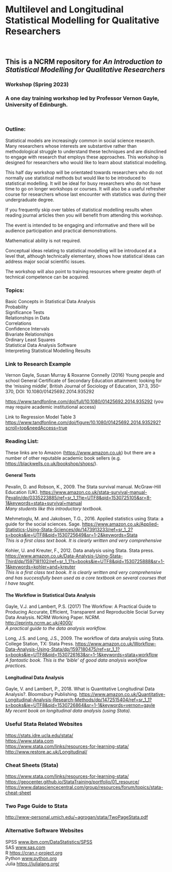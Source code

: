 # Multilevel and Longitudinal Statistical Modelling for Qualitative Researchers <br>
<br>

## This is a NCRM repository for *An Introduction to Statistical Modelling for Qualitative Researchers*


### Workshop (Spring 2023)

### A one day training workshop led by Professor Vernon Gayle, University of Edinburgh.
<br>

### Outline:


Statistical models are increasingly common in social science research. Many researchers whose interests are substantive rather than methodological struggle to understand these techniques and are disinclined to engage with research that employs these approaches.  This workshop is designed for researchers who would like to learn about statistical modelling. <br>

This half day workshop will be orientated towards researchers who do not normally use statistical methods but would like to be introduced to statistical modelling. It will be ideal for busy researchers who do not have time to go on longer workshops or courses. It will also be a useful refresher course for researchers whose last encounter with statistics was during their undergraduate degree. <br>

If you frequently skip over tables of statistical modelling results when reading journal articles then you will benefit from attending this workshop. <br>

The event is intended to be engaging and informative and there will be audience participation and practical demonstrations. <br>

Mathematical ability is not required. <br>

Conceptual ideas relating to statistical modelling will be introduced at a level that, although technically elementary, shows how statistical ideas can address major social scientific issues. <br>

The workshop will also point to training resources where greater depth of technical competence can be acquired.


### Topics: 

Basic Concepts in Statistical Data Analysis <br>
Probability <br>
Significance Tests <br>
Relationships in Data <br>
Correlations <br>
Confidence Intervals <br>
Bivariate Relationships <br>
Ordinary Least Squares <br>
Statistical Data Analysis Software <br>
Interpreting Statistical Modelling Results <br>


### Link to Research Example

Vernon Gayle, Susan Murray & Roxanne Connelly (2016) Young people and school General Certificate of Secondary Education attainment: looking for the ‘missing middle’, British Journal of Sociology of Education, 37:3, 350-370, DOI: 10.1080/01425692.2014.935292


https://www.tandfonline.com/doi/full/10.1080/01425692.2014.935292
(you may require academic institutional access)

Link to Regression Model Table 3
https://www.tandfonline.com/doi/figure/10.1080/01425692.2014.935292?scroll=top&needAccess=true

### Reading List: 

These links are to Amazon (https://www.amazon.co.uk) but there are a number of other reputable academic book sellers (e.g. https://blackwells.co.uk/bookshop/shops/).

#### General Texts

Pevalin, D. and Robson, K., 2009. The Stata survival manual. McGraw-Hill Education (UK).
https://www.amazon.co.uk/stata-survival-manual-Pevalin/dp/0335223885/ref=sr_1_1?ie=UTF8&qid=1530725105&sr=8-1&keywords=stata+survival+manual<br>
_Many students like this introductory textbook._

Mehmetoglu, M. and Jakobsen, T.G., 2016. Applied statistics using Stata: a guide for the social sciences. Sage.
https://www.amazon.co.uk/Applied-Statistics-Using-Stata-Sciences/dp/1473913233/ref=sr_1_2?s=books&ie=UTF8&qid=1530725649&sr=1-2&keywords=Stata<br>
_This is a first class text book. It is clearly written and very comprehensive_

Kohler, U. and Kreuter, F., 2012. Data analysis using Stata. Stata press.
https://www.amazon.co.uk/Data-Analysis-Using-Stata-Third/dp/1597181102/ref=sr_1_1?s=books&ie=UTF8&qid=1530725888&sr=1-1&keywords=kohler+and+kreuter<br>
_This is a first class text book. It is clearly written and very comprehensive and has successfully been used as a core textbook on several courses that I have taught._

#### The Workflow in Statistical Data Analysis

Gayle, V.J. and Lambert, P.S. (2017) The Workflow: A Practical Guide to Producing Accurate, Efficient, Transparent and Reproducible Social Survey Data Analysis. NCRM Working Paper. NCRM.
http://eprints.ncrm.ac.uk/4000/<br>
_A practical guide to the data analysis workflow._

Long, J.S. and Long, J.S., 2009. The workflow of data analysis using Stata. College Station, TX: Stata Press.
https://www.amazon.co.uk/Workflow-Data-Analysis-Using-Stata/dp/1597180475/ref=sr_1_1?s=books&ie=UTF8&qid=1530726163&sr=1-1&keywords=stata+workflow<br>
_A fantastic book. This is the 'bible' of good data analysis workflow practices._

#### Longitudinal Data Analysis

Gayle, V. and Lambert, P., 2018. What is Quantitative Longitudinal Data Analysis?. Bloomsbury Publishing.
https://www.amazon.co.uk/Quantitative-Longitudinal-Analysis-Research-Methods/dp/1472515404/ref=sr_1_1?s=books&ie=UTF8&qid=1530726864&sr=1-1&keywords=vernon+gayle<br>
_My recent book on longitudinal data analysis (using Stata)._


### Useful Stata Related Websites

https://stats.idre.ucla.edu/stata/  <br>
https://www.stata.com  <br>
https://www.stata.com/links/resources-for-learning-stata/  <br>
http://www.restore.ac.uk/Longitudinal/


### Cheat Sheets (Stata)

https://www.stata.com/links/resources-for-learning-stata/ <br>
https://geocenter.github.io/StataTraining/portfolio/01_resource/  <br>
https://www.datasciencecentral.com/group/resources/forum/topics/stata-cheat-sheet  <br>

### Two Page Guide to Stata

http://www-personal.umich.edu/~agrogan/stata/TwoPageStata.pdf

### Alternative Software Websites

SPSS	www.ibm.com/DataStatistics/SPSS <br>
SAS  	www.sas.com <br>
R		https://cran.r-project.org <br>
Python	www.python.org <br>
Julia	https://julialang.org/ <br>

<br>


